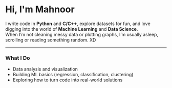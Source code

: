# Hi, I'm Mahnoor 

I write code in **Python** and **C/C++**, explore datasets for fun, and love digging into the world of **Machine Learning** and **Data Science**.  
When I’m not cleaning messy data or plotting graphs, I’m usually asleep, scrolling or reading something random. XD

---

### What I Do
- Data analysis and visualization  
- Building ML basics (regression, classification, clustering)  
- Exploring how to turn code into real-world solutions  


